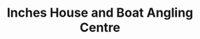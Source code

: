 ---
title: "Inches House and Boat Angling Centre"
address: "Castletownbere, Co. Cork"
tel: "+353 (0)27 74 494"
county: "Cork"
category: "Sea Angling"
type: "Content"
lat: "51.65584182739258"
lng: "-9.909777641296387"
---
